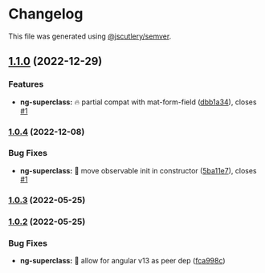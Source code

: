 # Changelog

This file was generated using [@jscutlery/semver](https://github.com/jscutlery/semver).

## [1.1.0](https://github.com/DmitryEfimenko/ngspot/compare/ng-superclass-1.0.3...ng-superclass-1.1.0) (2022-12-29)


### Features

* **ng-superclass:** 🔥 partial compat with mat-form-field ([dbb1a34](https://github.com/DmitryEfimenko/ngspot/commit/dbb1a343eaa0089509f39e4642b5d8c21111dca2)), closes [#1](https://github.com/DmitryEfimenko/ngspot/issues/1)

### [1.0.4](https://github.com/DmitryEfimenko/ngspot/compare/ng-superclass-1.0.3...ng-superclass-1.0.4) (2022-12-08)


### Bug Fixes

* **ng-superclass:** 🐞 move observable init in constructor ([5ba11e7](https://github.com/DmitryEfimenko/ngspot/commit/5ba11e7d320892a27b49fe20ba862807b32c5be0)), closes [#1](https://github.com/DmitryEfimenko/ngspot/issues/1)

### [1.0.3](https://github.com/DmitryEfimenko/ngspot/compare/ng-superclass-1.0.2...ng-superclass-1.0.3) (2022-05-25)

### [1.0.2](https://github.com/DmitryEfimenko/ngspot/compare/ng-superclass-1.0.1...ng-superclass-1.0.2) (2022-05-25)


### Bug Fixes

* **ng-superclass:** 🐞 allow for angular v13 as peer dep ([fca998c](https://github.com/DmitryEfimenko/ngspot/commit/fca998c0ae0016c21dc62fa26e74d06d16f9b279))
